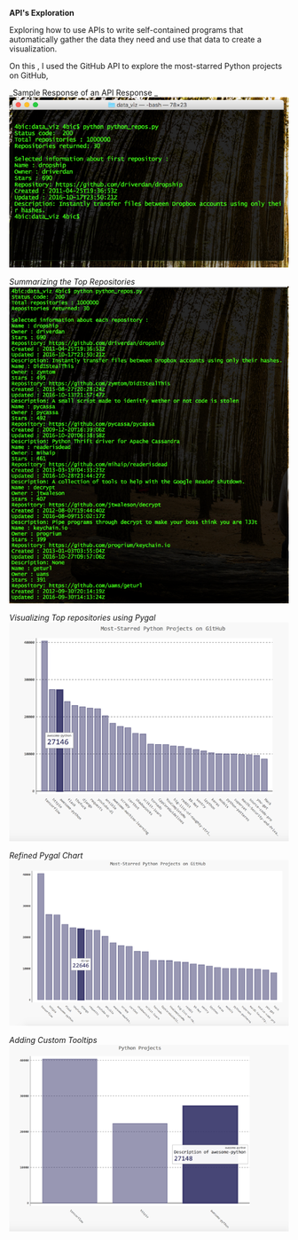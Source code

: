 **API's Exploration**

Exploring how to use APIs to write self-contained programs that automatically gather the data they need and use that data to create a visualization.

On this , I used the GitHub API to explore the most-starred Python projects on GitHub,

_Sample Response of an API Response _
![alt tag](https://github.com/4bic-attic/data_viz/blob/api/images/API%20Response.png)

_Summarizing the Top Repositories_
![alt tag](https://github.com/4bic-attic/data_viz/blob/api/images/summary%20of%20top%20python%20repositories.png)

_Visualizing Top repositories using Pygal_
![alt tag](https://github.com/4bic-attic/data_viz/blob/api/images/most-starred%20Python%20projects%20on%20GitHub.png)

_Refined Pygal Chart_
![alt tag](https://github.com/4bic-attic/data_viz/blob/api/images/refined%20chart%20of%20top%20repos.png)

_Adding Custom Tooltips_
![alt tag](https://github.com/4bic-attic/data_viz/blob/api/images/chart%20with%20custom%20tooltips.png)
